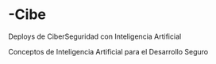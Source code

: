 # -Cibe
Deploys de CiberSeguridad con Inteligencia Artificial

Conceptos de Inteligencia Artificial para el Desarrollo Seguro
